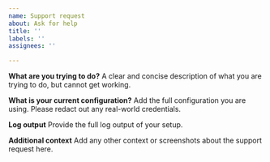 ```yaml
---
name: Support request
about: Ask for help
title: ''
labels: ''
assignees: ''

---
```


**What are you trying to do?**
A clear and concise description of what you are trying to do, but cannot get working.

**What is your current configuration?**
Add the full configuration you are using. Please redact out any real-world credentials.

**Log output**
Provide the full log output of your setup.

**Additional context**
Add any other context or screenshots about the support request here.
